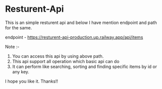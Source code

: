 # Resturent-Api

This is an simple resturent api and below I have mention endpoint and path for the same.

endpoint - https://resturent-api-production.up.railway.app/api/items

 Note :-
 1. You can access this api by using above path.
 2. This api support all operation which basic api can do
 3. It can perform like searching, sorting and finding specific items by id or any key.

I hope you like it.
Thanks!!
